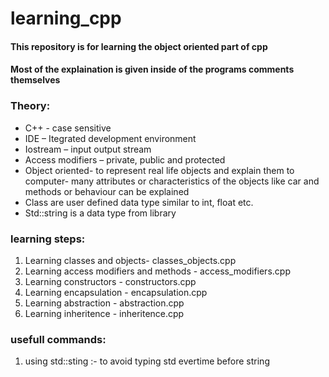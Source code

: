 # learning_cpp
#### This repository is for learning the object oriented part of cpp
#### Most of the explaination is given inside of the programs comments themselves

### Theory:
* C++ - case sensitive
* IDE – Itegrated development environment
* Iostream – input output stream
* Access modifiers – private, public and protected
* Object oriented- to represent real life objects and explain them to computer- many attributes or characteristics of the objects  like car and methods or behaviour can be explained
* Class are user defined data type similar to int, float etc.
* Std::string is a data type from <iostream> library

### learning steps:
1. Learning classes and objects- classes_objects.cpp
2. Learning access modifiers and methods - access_modifiers.cpp
3. Learning constructors - constructors.cpp
4. Learning encapsulation - encapsulation.cpp
5. Learning abstraction - abstraction.cpp
6. Learning inheritence - inheritence.cpp


### usefull commands:
1. using std::sting :- to avoid typing std evertime before string 